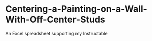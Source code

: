 # Centering-a-Painting-on-a-Wall-With-Off-Center-Studs
An Excel spreadsheet supporting my Instructable 
